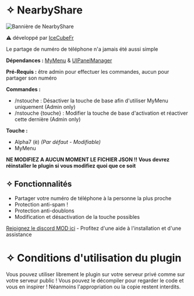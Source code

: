 # ✧ NearbyShare
![Bannière de NearbyShare](https://cdn.discordapp.com/attachments/1154659162005983255/1196930914236776498/logo_nearbyshare.png?ex=65b96bc7&is=65a6f6c7&hm=20c6f3cbec45fa4e6057cb0020f0ef82be06d553a2e2d2d9d5725446b3fd2319&)

⚠️ développé par [IceCubeFr](https://github.com/IceCubeFr)

Le partage de numéro de téléphone n'a jamais été aussi simple

**Dépendances :** [MyMenu](https://github.com/Aarnow/NovaLife_MyMenu/releases) & [UIPanelManager](https://github.com/Aarnow/NovaLife_UIPanelManager/releases)

**Pré-Requis :** être admin pour effectuer les commandes, aucun pour partager son numéro

**Commandes :** 
- /nstouche : Désactiver la touche de base afin d'utiliser MyMenu uniquement (Admin only)
- /nstouche {touche} : Modifier la touche de base d'activation et réactiver cette dernière (Admin only)

**Touche :** 
- Alpha7 (è) _(Par défaut - Modifiable)_
- MyMenu

**NE MODIFIEZ A AUCUN MOMENT LE FICHIER JSON !! Vous devrez réinstaller le plugin si vous modifiez quoi que ce soit**

## ✧ Fonctionnalités
* Partager votre numéro de téléphone à la personne la plus proche
* Protection anti-spam !
* Protection anti-doublons
* Modification et désactivation de la touche possibles

[Rejoignez le discord MOD ici](https://discord.gg/8j2suEE9Mf) - Profitez d'une aide à l'installation et d'une assistance

# ✧ Conditions d'utilisation du plugin

Vous pouvez utiliser librement le plugin sur votre serveur privé comme sur votre serveur public ! Vous pouvez le décompiler pour regarder le code et vous en inspirer ! Néanmoins l'appropriation ou la copie restent interdits. 
